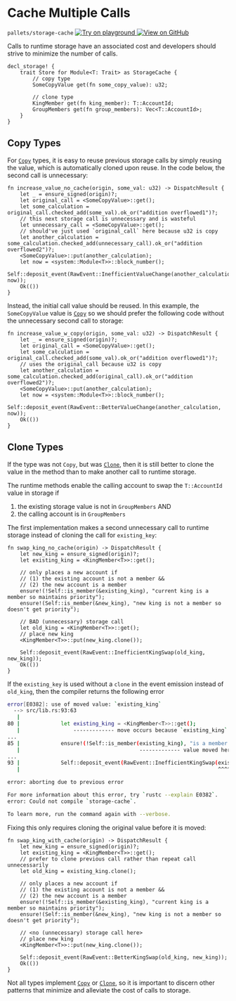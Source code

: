 # Cache Multiple Calls

`pallets/storage-cache`
<a target="_blank" href="https://playground.substrate.dev/?deploy=recipes&files=%2Fhome%2Fsubstrate%2Fworkspace%2Fpallets%2Fstorage-cache%2Fsrc%2Flib.rs">
	<img src="https://img.shields.io/badge/Playground-Try%20it!-brightgreen?logo=Parity%20Substrate" alt ="Try on playground"/>
</a>
<a target="_blank" href="https://github.com/substrate-developer-hub/recipes/tree/master/pallets/storage-cache/src/lib.rs">
	<img src="https://img.shields.io/badge/Github-View%20Code-brightgreen?logo=github" alt ="View on GitHub"/>
</a>

Calls to runtime storage have an associated cost and developers should strive to minimize the number
of calls.

```rust, ignore
decl_storage! {
	trait Store for Module<T: Trait> as StorageCache {
		// copy type
		SomeCopyValue get(fn some_copy_value): u32;

		// clone type
		KingMember get(fn king_member): T::AccountId;
		GroupMembers get(fn group_members): Vec<T::AccountId>;
	}
}
```

## Copy Types

For [`Copy`](https://doc.rust-lang.org/std/marker/trait.Copy.html) types, it is easy to reuse
previous storage calls by simply reusing the value, which is automatically cloned upon reuse. In the
code below, the second call is unnecessary:

```rust, ignore
fn increase_value_no_cache(origin, some_val: u32) -> DispatchResult {
	let _ = ensure_signed(origin)?;
	let original_call = <SomeCopyValue>::get();
	let some_calculation = original_call.checked_add(some_val).ok_or("addition overflowed1")?;
	// this next storage call is unnecessary and is wasteful
	let unnecessary_call = <SomeCopyValue>::get();
	// should've just used `original_call` here because u32 is copy
	let another_calculation = some_calculation.checked_add(unnecessary_call).ok_or("addition overflowed2")?;
	<SomeCopyValue>::put(another_calculation);
	let now = <system::Module<T>>::block_number();
	Self::deposit_event(RawEvent::InefficientValueChange(another_calculation, now));
	Ok(())
}
```

Instead, the initial call value should be reused. In this example, the `SomeCopyValue` value is
[`Copy`](https://doc.rust-lang.org/std/marker/trait.Copy.html) so we should prefer the following
code without the unnecessary second call to storage:

```rust, ignore
fn increase_value_w_copy(origin, some_val: u32) -> DispatchResult {
	let _ = ensure_signed(origin)?;
	let original_call = <SomeCopyValue>::get();
	let some_calculation = original_call.checked_add(some_val).ok_or("addition overflowed1")?;
	// uses the original_call because u32 is copy
	let another_calculation = some_calculation.checked_add(original_call).ok_or("addition overflowed2")?;
	<SomeCopyValue>::put(another_calculation);
	let now = <system::Module<T>>::block_number();
	Self::deposit_event(RawEvent::BetterValueChange(another_calculation, now));
	Ok(())
}
```

## Clone Types

If the type was not `Copy`, but was [`Clone`](https://doc.rust-lang.org/std/clone/trait.Clone.html),
then it is still better to clone the value in the method than to make another call to runtime
storage.

The runtime methods enable the calling account to swap the `T::AccountId` value in storage if

1. the existing storage value is not in `GroupMembers` AND
2. the calling account is in `GroupMembers`

The first implementation makes a second unnecessary call to runtime storage instead of cloning the
call for `existing_key`:

```rust, ignore
fn swap_king_no_cache(origin) -> DispatchResult {
	let new_king = ensure_signed(origin)?;
	let existing_king = <KingMember<T>>::get();

	// only places a new account if
	// (1) the existing account is not a member &&
	// (2) the new account is a member
	ensure!(!Self::is_member(&existing_king), "current king is a member so maintains priority");
	ensure!(Self::is_member(&new_king), "new king is not a member so doesn't get priority");

	// BAD (unnecessary) storage call
	let old_king = <KingMember<T>>::get();
	// place new king
	<KingMember<T>>::put(new_king.clone());

	Self::deposit_event(RawEvent::InefficientKingSwap(old_king, new_king));
	Ok(())
}
```

If the `existing_key` is used without a `clone` in the event emission instead of `old_king`, then
the compiler returns the following error

```bash
error[E0382]: use of moved value: `existing_king`
  --> src/lib.rs:93:63
   |
80 |             let existing_king = <KingMember<T>>::get();
   |                 ------------- move occurs because `existing_king` has type `<T as frame_system::Trait>::AccountId`, which does not implement the `Copy` trait
...
85 |             ensure!(!Self::is_member(existing_king), "is a member so maintains priority");
   |                                      ------------- value moved here
...
93 |             Self::deposit_event(RawEvent::InefficientKingSwap(existing_king, new_king));
   |                                                               ^^^^^^^^^^^^^ value used here after move

error: aborting due to previous error

For more information about this error, try `rustc --explain E0382`.
error: Could not compile `storage-cache`.

To learn more, run the command again with --verbose.
```

Fixing this only requires cloning the original value before it is moved:

```rust, ignore
fn swap_king_with_cache(origin) -> DispatchResult {
	let new_king = ensure_signed(origin)?;
	let existing_king = <KingMember<T>>::get();
	// prefer to clone previous call rather than repeat call unnecessarily
	let old_king = existing_king.clone();

	// only places a new account if
	// (1) the existing account is not a member &&
	// (2) the new account is a member
	ensure!(!Self::is_member(&existing_king), "current king is a member so maintains priority");
	ensure!(Self::is_member(&new_king), "new king is not a member so doesn't get priority");

	// <no (unnecessary) storage call here>
	// place new king
	<KingMember<T>>::put(new_king.clone());

	Self::deposit_event(RawEvent::BetterKingSwap(old_king, new_king));
	Ok(())
}
```

Not all types implement [`Copy`](https://doc.rust-lang.org/std/marker/trait.Copy.html) or
[`Clone`](https://doc.rust-lang.org/std/clone/trait.Clone.html), so it is important to discern other
patterns that minimize and alleviate the cost of calls to storage.

